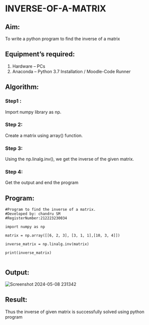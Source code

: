 # INVERSE-OF-A-MATRIX
## Aim:
To write a python program to find the inverse of a matrix
## Equipment’s required:
1. 	Hardware – PCs
2. 	Anaconda – Python 3.7 Installation / Moodle-Code Runner
## Algorithm:
### Step1 :
Import numpy library as np.

### Step 2:
Create a matrix using array() function.

### Step 3:
Using the np.linalg.inv(), we get the inverse of the given matrix.

### Step 4:
Get the output and end the program

## Program:
```
#Program to find the inverse of a matrix.
#Developed by: chandru SM
#RegisterNumber:212223230034

import numpy as np

matrix = np.array([[6, 2, 3], [3, 1, 1],[10, 3, 4]])

inverse_matrix = np.linalg.inv(matrix)

print(inverse_matrix)


```
## Output:
![Screenshot 2024-05-08 231342](https://github.com/Chandru0711/INVERSE-OF-A-MATRIX/assets/144979368/43d69d87-3ebd-427f-a076-ed5554d95e47)

## Result:
Thus the inverse of given matrix is successfully solved using python program

